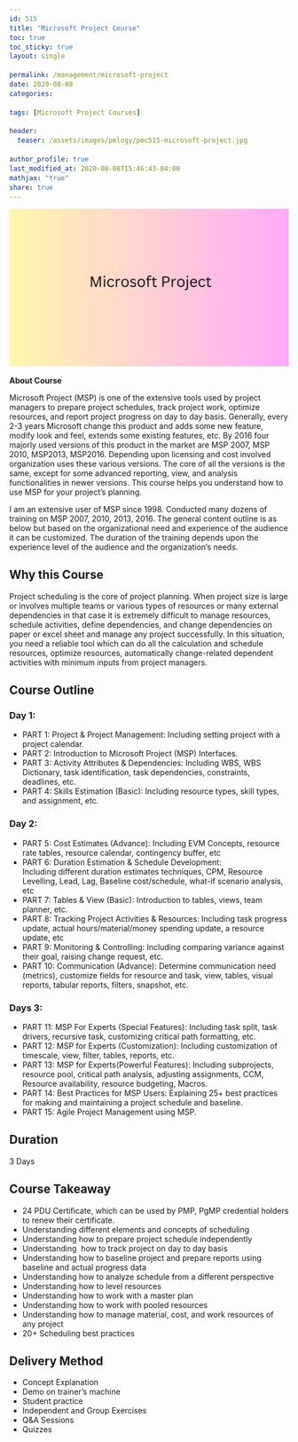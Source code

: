 ```yaml
---
id: 515    
title: "Microsoft Project Course"
toc: true
toc_sticky: true
layout: single

permalink: /management/microsoft-project
date: 2020-08-08
categories:

tags: [Microsoft Project Courses]

header:
  teaser: /assets/images/pmlogy/pmc515-microsoft-project.jpg

author_profile: true
last_modified_at: 2020-08-08T15:46:43-04:00
mathjax: "true"
share: true
---
```


![Microsoft Project](/assets/images/pmlogy/pmc515-microsoft-project.jpg)

**About Course**

Microsoft Project (MSP) is one of the extensive tools used by project managers to prepare project schedules, track project work, optimize resources, and report project progress on day to day basis. Generally, every 2-3 years Microsoft change this product and adds some new feature, modify look and feel, extends some existing features, etc. By 2016 four majorly used versions of this product in the market are MSP 2007, MSP 2010, MSP2013, MSP2016. Depending upon licensing and cost involved organization uses these various versions. The core of all the versions is the same, except for some advanced reporting, view, and analysis functionalities in newer versions. This course helps you understand how to use MSP for your project’s planning.

I am an extensive user of MSP since 1998. Conducted many dozens of training on MSP 2007, 2010, 2013, 2016. The general content outline is as below but based on the organizational need and experience of the audience it can be customized. The duration of the training depends upon the experience level of the audience and the organization’s needs.

## Why this Course

Project scheduling is the core of project planning. When project size is large or involves multiple teams or various types of resources or many external dependencies in that case it is extremely difficult to manage resources, schedule activities, define dependencies, and change dependencies on paper or excel sheet and manage any project successfully. In this situation, you need a reliable tool which can do all the calculation and schedule resources, optimize resources, automatically change-related dependent activities with minimum inputs from project managers.

## Course Outline

### Day 1:

*   PART 1: Project & Project Management: Including setting project with a project calendar.
*   PART 2: Introduction to Microsoft Project (MSP) Interfaces.
*   PART 3: Activity Attributes & Dependencies: Including WBS, WBS Dictionary, task identification, task dependencies, constraints, deadlines, etc.
*   PART 4: Skills Estimation (Basic): Including resource types, skill types, and assignment, etc.

### Day 2:

*   PART 5: Cost Estimates (Advance): Including EVM Concepts, resource rate tables, resource calendar, contingency buffer, etc
*   PART 6: Duration Estimation & Schedule Development: Including different duration estimates techniques, CPM, Resource Levelling, Lead, Lag, Baseline cost/schedule, what-if scenario analysis, etc
*   PART 7: Tables & View (Basic): Introduction to tables, views, team planner, etc.
*   PART 8: Tracking Project Activities & Resources: Including task progress update, actual hours/material/money spending update, a resource update, etc
*   PART 9: Monitoring & Controlling: Including comparing variance against their goal, raising change request, etc.
*   PART 10: Communication (Advance): Determine communication need (metrics), customize fields for resource and task, view, tables, visual reports, tabular reports, filters, snapshot, etc.

### Days 3:

*   PART 11: MSP For Experts (Special Features): Including task split, task drivers, recursive task, customizing critical path formatting, etc.
*   PART 12: MSP for Experts (Customization): Including customization of timescale, view, filter, tables, reports, etc.
*   PART 13: MSP for Experts(Powerful Features): Including subprojects, resource pool, critical path analysis, adjusting assignments, CCM, Resource availability, resource budgeting, Macros.
*   PART 14: Best Practices for MSP Users: Explaining 25+ best practices for making and maintaining a project schedule and baseline.
*   PART 15: Agile Project Management using MSP.

## Duration
3 Days

## Course Takeaway
*   24 PDU Certificate, which can be used by PMP, PgMP credential holders to renew their certificate.
*   Understanding different elements and concepts of scheduling
*   Understanding how to prepare project schedule independently
*   Understanding  how to track project on day to day basis
*   Understanding how to baseline project and prepare reports using baseline and actual progress data
*   Understanding how to analyze schedule from a different perspective
*   Understanding how to level resources
*   Understanding how to work with a master plan
*   Understanding how to work with pooled resources
*   Understanding how to manage material, cost, and work resources of any project
*   20+ Scheduling best practices

## Delivery Method
*   Concept Explanation
*   Demo on trainer’s machine
*   Student practice
*   Independent and Group Exercises
*   Q&A Sessions
*   Quizzes
